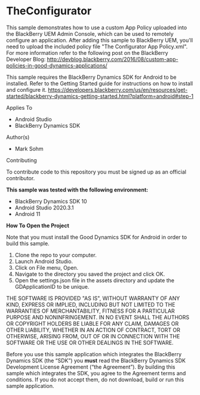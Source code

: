 TheConfigurator
===============

This sample demonstrates how to use a custom App Policy uploaded into the BlackBerry UEM Admin Console,
which can be used to remotely configure an application.  After adding this sample to BlackBerry UEM, you'll need to upload
the included policy file "The Configurator App Policy.xml".  For more information refer to the following post on the 
BlackBerry Developer Blog:  http://devblog.blackberry.com/2016/08/custom-app-policies-in-good-dynamics-applications/

This sample requires the BlackBerry Dynamics SDK for Android to be installed.  Refer to the Getting Started guide for 
instructions on how to install and configure it.  https://developers.blackberry.com/us/en/resources/get-started/blackberry-dynamics-getting-started.html?platform=android#step-1

Applies To
- Android Studio
- BlackBerry Dynamics SDK

Author(s)
- Mark Sohm

Contributing

To contribute code to this repository you must be signed up as an official contributor.

**This sample was tested with the following environment:**
- BlackBerry Dynamics SDK 10
- Android Studio 2020.3.1
- Android 11


**How To Open the Project**

Note that you must install the Good Dynamics SDK for Android in order to build this sample.

1. Clone the repo to your computer.
2. Launch Android Studio.
3. Click on File menu, Open.
4. Navigate to the directory you saved the project and click OK.
5. Open the settings.json file in the assets directory and update the GDApplicationID to be unique.

THE SOFTWARE IS PROVIDED "AS IS", WITHOUT WARRANTY OF ANY KIND, EXPRESS OR IMPLIED, INCLUDING BUT NOT LIMITED TO THE WARRANTIES OF MERCHANTABILITY, FITNESS FOR A PARTICULAR PURPOSE AND NONINFRINGEMENT. IN NO EVENT SHALL THE AUTHORS OR COPYRIGHT HOLDERS BE LIABLE FOR ANY CLAIM, DAMAGES OR OTHER LIABILITY, WHETHER IN AN ACTION OF CONTRACT, TORT OR OTHERWISE, ARISING FROM, OUT OF OR IN CONNECTION WITH THE SOFTWARE OR THE USE OR OTHER DEALINGS IN THE SOFTWARE.

Before you use this sample application which integrates the BlackBerry Dynamics SDK (the “SDK”) you **must** read the BlackBerry Dynamics SDK Development License Agreement (“the Agreement”). By building this sample which integrates the SDK, you agree to the Agreement terms and conditions. If you do not accept them, do not download,  build or run this sample application.